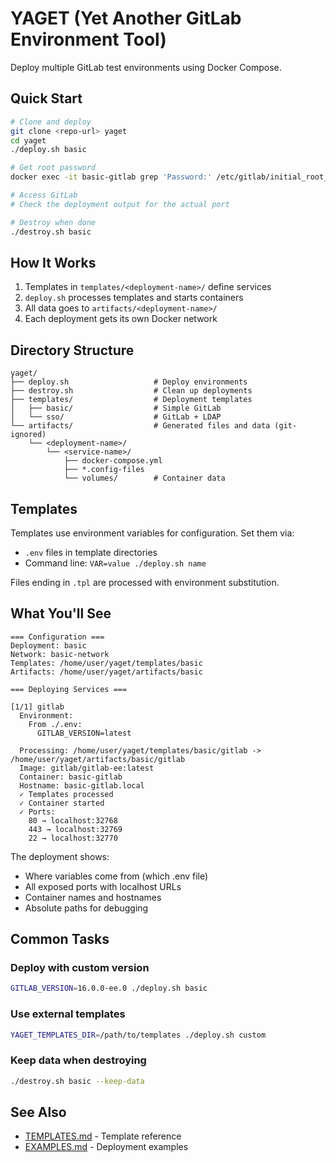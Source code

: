# YAGET (Yet Another GitLab Environment Tool)

Deploy multiple GitLab test environments using Docker Compose.

## Quick Start

```bash
# Clone and deploy
git clone <repo-url> yaget
cd yaget
./deploy.sh basic

# Get root password
docker exec -it basic-gitlab grep 'Password:' /etc/gitlab/initial_root_password

# Access GitLab
# Check the deployment output for the actual port

# Destroy when done
./destroy.sh basic
```

## How It Works

1. Templates in `templates/<deployment-name>/` define services
2. `deploy.sh` processes templates and starts containers
3. All data goes to `artifacts/<deployment-name>/`
4. Each deployment gets its own Docker network

## Directory Structure

```
yaget/
├── deploy.sh                   # Deploy environments
├── destroy.sh                  # Clean up deployments
├── templates/                  # Deployment templates
│   ├── basic/                  # Simple GitLab
│   └── sso/                    # GitLab + LDAP
└── artifacts/                  # Generated files and data (git-ignored)
    └── <deployment-name>/
        └── <service-name>/
            ├── docker-compose.yml
            ├── *.config-files
            └── volumes/        # Container data
```

## Templates

Templates use environment variables for configuration. Set them via:
- `.env` files in template directories
- Command line: `VAR=value ./deploy.sh name`

Files ending in `.tpl` are processed with environment substitution.

## What You'll See

```
=== Configuration ===
Deployment: basic
Network: basic-network
Templates: /home/user/yaget/templates/basic
Artifacts: /home/user/yaget/artifacts/basic

=== Deploying Services ===

[1/1] gitlab
  Environment:
    From ./.env:
      GITLAB_VERSION=latest
  
  Processing: /home/user/yaget/templates/basic/gitlab -> /home/user/yaget/artifacts/basic/gitlab
  Image: gitlab/gitlab-ee:latest
  Container: basic-gitlab
  Hostname: basic-gitlab.local
  ✓ Templates processed
  ✓ Container started
  ✓ Ports:
    80 → localhost:32768
    443 → localhost:32769
    22 → localhost:32770
```

The deployment shows:
- Where variables come from (which .env file)
- All exposed ports with localhost URLs
- Container names and hostnames
- Absolute paths for debugging

## Common Tasks

### Deploy with custom version
```bash
GITLAB_VERSION=16.0.0-ee.0 ./deploy.sh basic
```

### Use external templates
```bash
YAGET_TEMPLATES_DIR=/path/to/templates ./deploy.sh custom
```

### Keep data when destroying
```bash
./destroy.sh basic --keep-data
```

## See Also

- [TEMPLATES.md](TEMPLATES.md) - Template reference
- [EXAMPLES.md](EXAMPLES.md) - Deployment examples
